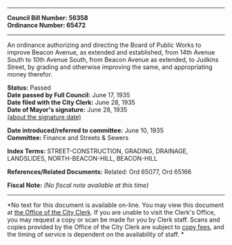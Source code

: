 * * * * *  
  
**Council Bill Number: [](#h0)[](#h2)56358**   
**Ordinance Number: 65472**  
  
* * * * *  
  
An ordinance authorizing and directing the Board of Public Works to improve Beacon Avenue, as extended and established, from 14th Avenue South to 10th Avenue South, from Beacon Avenue as extended, to Judkins Street, by grading and otherwise improving the same, and appropriating money therefor.  
  
**Status:** Passed   
**Date passed by Full Council:** June 17, 1935   
**Date filed with the City Clerk:** June 28, 1935   
**Date of Mayor's signature:** June 28, 1935   
[(about the signature date)](/~public/approvaldate.htm)   
  
  
**Date introduced/referred to committee:** June 10, 1935   
**Committee:** Finance and Streets & Sewers   
  
**Index Terms:** STREET-CONSTRUCTION, GRADING, DRAINAGE, LANDSLIDES, NORTH-BEACON-HILL, BEACON-HILL  
  
**References/Related Documents:** Related: Ord 65077, Ord 65166  
  
**Fiscal Note:** *(No fiscal note available at this time)*  
  
* * * * *  
  
*No text for this document is available on-line. You may view this document at [the Office of the City Clerk](http://www.seattle.gov/leg/clerk/contactUs.htm). If you are unable to visit the Clerk's Office, you may request a copy or scan be made for you by Clerk staff. Scans and copies provided by the Office of the City Clerk are subject to [copy fees](http://clerk.seattle.gov/~public/clerkfees.htm), and the timing of service is dependent on the availability of staff. *  
  
  
